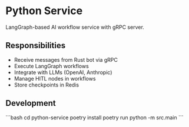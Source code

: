 # Python Service

LangGraph-based AI workflow service with gRPC server.

## Responsibilities
- Receive messages from Rust bot via gRPC
- Execute LangGraph workflows
- Integrate with LLMs (OpenAI, Anthropic)
- Manage HITL nodes in workflows
- Store checkpoints in Redis

## Development
\`\`\`bash
cd python-service
poetry install
poetry run python -m src.main
\`\`\`
